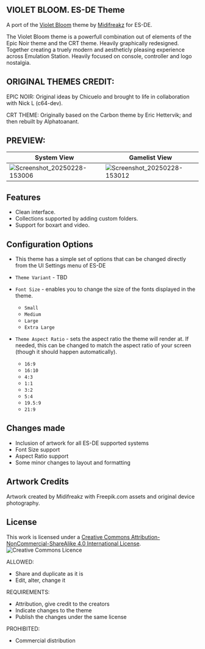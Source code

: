 ## VIOLET BLOOM. ES-DE Theme

A port of the [Violet Bloom](https://github.com/Midifreakz/violet-bloom) theme by [Midifreakz](https://github.com/Midifreakz) for ES-DE.

The Violet Bloom theme is a powerfull combination out of elements of the Epic Noir theme and the CRT theme. Heavily graphically redesigned.
Together creating a truely modern and aestheticly pleasing experience across Emulation Station. Heavily focused on console, controller and logo nostalgia.


## ORIGINAL THEMES CREDIT:

EPIC NOIR:
Original ideas by Chicuelo and brought to life in collaboration with Nick L (c64-dev).

CRT THEME:
Originally based on the Carbon theme by Eric Hettervik; and then rebuilt by Alphatoanant.


## PREVIEW:
| System View | Gamelist View | 
|----|----|
|![Screenshot_20250228-153006](https://github.com/user-attachments/assets/40c02c94-c9a7-4351-be3f-edb0bcc876ae)|![Screenshot_20250228-153012](https://github.com/user-attachments/assets/0a7a41ef-e306-423a-9353-d3618ec017bd)|


## Features

* Clean interface. 
* Collections supported by adding custom folders.
* Support for boxart and video.

## Configuration Options

- This theme has a simple set of options that can be changed directly from the UI Settings menu of ES-DE
  
- `Theme Variant` - TBD

- `Font Size` - enables you to change the size of the fonts displayed in the theme.
   - `Small`
   - `Medium`
   - `Large`
   - `Extra Large`
     
- `Theme Aspect Ratio` - sets the aspect ratio the theme will render at. If needed, this can be changed to match the aspect ratio of your screen (though it should happen automatically).
   - `16:9`
   - `16:10`
   - `4:3`
   - `1:1`
   - `3:2`
   - `5:4`
   - `19.5:9`
   - `21:9`

## Changes made
- Inclusion of artwork for all ES-DE supported systems
- Font Size support
- Aspect Ratio support
- Some minor changes to layout and formatting

## Artwork Credits

Artwork created by Midifreakz with Freepik.com assets and original device photography.


## License

This work is licensed under a [Creative Commons Attribution-NonCommercial-ShareAlike 4.0 International License](http://creativecommons.org/licenses/by-nc-sa/4.0/). \
![Creative Commons Licence](https://i.creativecommons.org/l/by-nc-sa/4.0/88x31.png "Creative Commons Licence")

ALLOWED:
- Share and duplicate as it is
- Edit, alter, change it

REQUIREMENTS:
- Attribution, give credit to the creators
- Indicate changes to the theme
- Publish the changes under the same license

PROHIBITED:
- Commercial distribution
